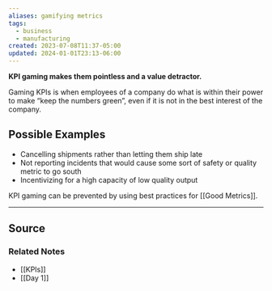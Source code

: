 ```yaml
---
aliases: gamifying metrics
tags:
  - business
  - manufacturing
created: 2023-07-08T11:37-05:00
updated: 2024-01-01T23:13-06:00
---
```

**KPI gaming makes them pointless and a value detractor.**

Gaming KPIs is when employees of a company do what is within their power to make “keep the numbers green”, even if it is not in the best interest of the company. 

## Possible Examples

- Cancelling shipments rather than letting them ship late
- Not reporting incidents that would cause some sort of safety or quality metric to go south
- Incentivizing for a high capacity of low quality output

KPI gaming can be prevented by using best practices for [[Good Metrics]].

---

## Source


### Related Notes
- [[KPIs]]
- [[Day 1]]